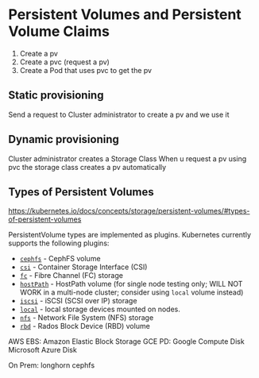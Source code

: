 # Persistent Volumes and Persistent Volume Claims

1. Create a pv
2. Create a pvc (request a pv)
3. Create a Pod that uses pvc to get the pv

## Static provisioning

Send a request to Cluster administrator to create a pv and we use it

## Dynamic provisioning

Cluster administrator creates a Storage Class
When u request a pv using pvc the storage class creates a pv automatically

## Types of Persistent Volumes

https://kubernetes.io/docs/concepts/storage/persistent-volumes/#types-of-persistent-volumes

PersistentVolume types are implemented as plugins. Kubernetes currently supports the following plugins:

* [`cephfs`](https://kubernetes.io/docs/concepts/storage/volumes/#cephfs) - CephFS volume
* [`csi`](https://kubernetes.io/docs/concepts/storage/volumes/#csi) - Container Storage Interface (CSI)
* [`fc`](https://kubernetes.io/docs/concepts/storage/volumes/#fc) - Fibre Channel (FC) storage
* [`hostPath`](https://kubernetes.io/docs/concepts/storage/volumes/#hostpath) - HostPath volume (for single node testing only; WILL NOT WORK in a multi-node cluster; consider using `local` volume instead)
* [`iscsi`](https://kubernetes.io/docs/concepts/storage/volumes/#iscsi) - iSCSI (SCSI over IP) storage
* [`local`](https://kubernetes.io/docs/concepts/storage/volumes/#local) - local storage devices mounted on nodes.
* [`nfs`](https://kubernetes.io/docs/concepts/storage/volumes/#nfs) - Network File System (NFS) storage
* [`rbd`](https://kubernetes.io/docs/concepts/storage/volumes/#rbd) - Rados Block Device (RBD) volume

AWS EBS: Amazon Elastic Block Storage
GCE PD: Google Compute Disk
Microsoft Azure Disk

On Prem:
longhorn
cephfs
